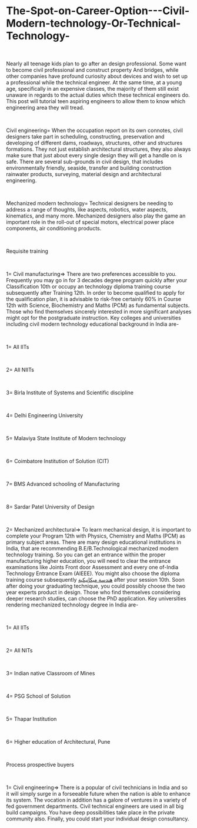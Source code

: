 # The-Spot-on-Career-Option---Civil-Modern-technology-Or-Technical-Technology-
<p>&nbsp;</p>

<p>Nearly all teenage kids plan to go after an design professional. Some want to become civil professional and construct property And bridges, while other companies have profound curiosity about devices and wish to set up a professional while the technical engineer. At the same time, at a young age, specifically in an expensive classes, the majority of them still exist unaware in regards to the actual duties which these technical engineers do. This post will tutorial teen aspiring engineers to allow them to know which engineering area they will tread. &nbsp;</p>

<p>&nbsp;</p>

<p>Civil engineering= When the occupation report on its own connotes, civil designers take part in scheduling, constructing, preservation and developing of different dams, roadways, structures, other and structures formations. They not just establish architectural structures, they also always make sure that just about every single design they will get a handle on is safe. There are several sub-grounds in civil design, that includes environmentally friendly, seaside, transfer and building construction rainwater products, surveying, material design and architectural engineering. &nbsp;</p>

<p>&nbsp;</p>

<p>Mechanized modern technology= Technical designers be needing to address a range of thoughts, like aspects, robotics, water aspects, kinematics, and many more. Mechanized designers also play the game an important role in the roll-out of special motors, electrical power place components, air conditioning products. &nbsp;</p>

<p>&nbsp;</p>

<p>Requisite training &nbsp;</p>

<p>&nbsp;</p>

<p>1= Civil manufacturing=&gt; There are two preferences accessible to you. Frequently you may go in for 3 decades degree program quickly after your Classification 10th or occupy an technology diploma training course subsequently after Training 12th. In order to become qualified to apply for the qualification plan, it is advisable to risk-free certainly 60% in Course 12th with Science, Biochemistry and Maths (PCM) as fundamental subjects. Those who find themselves sincerely interested in more significant analyses might opt for the postgraduate instruction. Key colleges and universities including civil modern technology educational background in India are- &nbsp;</p>

<p>&nbsp;</p>

<p>1= All IITs &nbsp;</p>

<p>&nbsp;</p>

<p>2= All NIITs &nbsp;</p>

<p>&nbsp;</p>

<p>3= Birla Institute of Systems and Scientific discipline &nbsp;</p>

<p>&nbsp;</p>

<p>4= Delhi Engineering University &nbsp;</p>

<p>&nbsp;</p>

<p>5= Malaviya State Institute of Modern technology &nbsp;</p>

<p>&nbsp;</p>

<p>6= Coimbatore Institution of Solution (CIT) &nbsp;</p>

<p>&nbsp;</p>

<p>7= BMS Advanced schooling of Manufacturing &nbsp;</p>

<p>&nbsp;</p>

<p>8= Sardar Patel University of Design &nbsp;</p>

<p>&nbsp;</p>

<p>2= Mechanized architectural=&gt; To learn mechanical design, it is important to complete your Program 12th with Physics, Chemistry and Maths (PCM) as primary subject areas. There are many design educational institutions in India, that are recommending B.E/B.Technological mechanized modern technology training. So you can get an entrance within the proper manufacturing higher education, you will need to clear the entrance examinations like Joints Front door Assessment and every one of-India Technology Entrance Exam (AIEEE). You might also choose the diploma training course subsequently&nbsp;<a href="https://mythaly.com/" target="_blank">هندسة ميكانيكية</a>&nbsp;after your session 10th. Soon after doing your graduating technique, you could possibly choose the two year experts product in design. Those who find themselves considering deeper research studies, can choose the PhD application. Key universities rendering mechanized technology degree in India are- &nbsp;</p>

<p>&nbsp;</p>

<p>1= All IITs &nbsp;</p>

<p>&nbsp;</p>

<p>2= All NITs &nbsp;</p>

<p>&nbsp;</p>

<p>3= Indian native Classroom of Mines &nbsp;</p>

<p>&nbsp;</p>

<p>4= PSG School of Solution &nbsp;</p>

<p>&nbsp;</p>

<p>5= Thapar Institution &nbsp;</p>

<p>&nbsp;</p>

<p>6= Higher education of Architectural, Pune &nbsp;</p>

<p>&nbsp;</p>

<p>Process prospective buyers &nbsp;</p>

<p>&nbsp;</p>

<p>1= Civil engineering=&gt; There is a popular of civil technicians in India and so it will simply surge in a forseeable future when the nation is able to enhance its system. The vocation in addition has a galore of ventures in a variety of fed government departments. Civil technical engineers are used in all big build campaigns. You have deep possibilities take place in the private community also. Finally, you could start your individual design consultancy.</p>

<p>&nbsp;</p>
